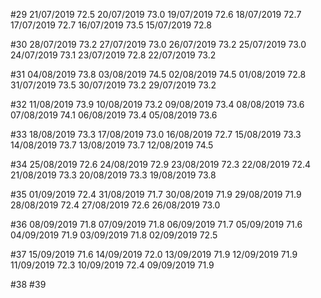 #29
21/07/2019  72.5
20/07/2019  73.0
19/07/2019  72.6
18/07/2019  72.7
17/07/2019  72.7
16/07/2019  73.5
15/07/2019  72.8


#30
28/07/2019  73.2
27/07/2019  73.0
26/07/2019  73.2
25/07/2019  73.0
24/07/2019  73.1
23/07/2019  72.8
22/07/2019  73.2


#31
04/08/2019  73.8
03/08/2019  74.5
02/08/2019  74.5
01/08/2019  72.8
31/07/2019  73.5
30/07/2019  73.2
29/07/2019  73.2


#32
11/08/2019  73.9
10/08/2019  73.2
09/08/2019  73.4
08/08/2019  73.6
07/08/2019  74.1
06/08/2019  73.4
05/08/2019  73.6


#33
18/08/2019  73.3
17/08/2019  73.0
16/08/2019  72.7
15/08/2019  73.3
14/08/2019  73.7
13/08/2019  73.7
12/08/2019  74.5


#34
25/08/2019  72.6
24/08/2019  72.9
23/08/2019  72.3
22/08/2019  72.4
21/08/2019  73.3
20/08/2019  73.3
19/08/2019  73.8


#35
01/09/2019  72.4
31/08/2019  71.7
30/08/2019  71.9
29/08/2019  71.9
28/08/2019  72.4
27/08/2019  72.6
26/08/2019  73.0


#36
08/09/2019  71.8
07/09/2019  71.8
06/09/2019  71.7
05/09/2019  71.6
04/09/2019  71.9
03/09/2019  71.8
02/09/2019  72.5


#37
15/09/2019  71.6
14/09/2019  72.0
13/09/2019  71.9
12/09/2019  71.9
11/09/2019  72.3
10/09/2019  72.4
09/09/2019  71.9


#38
#39